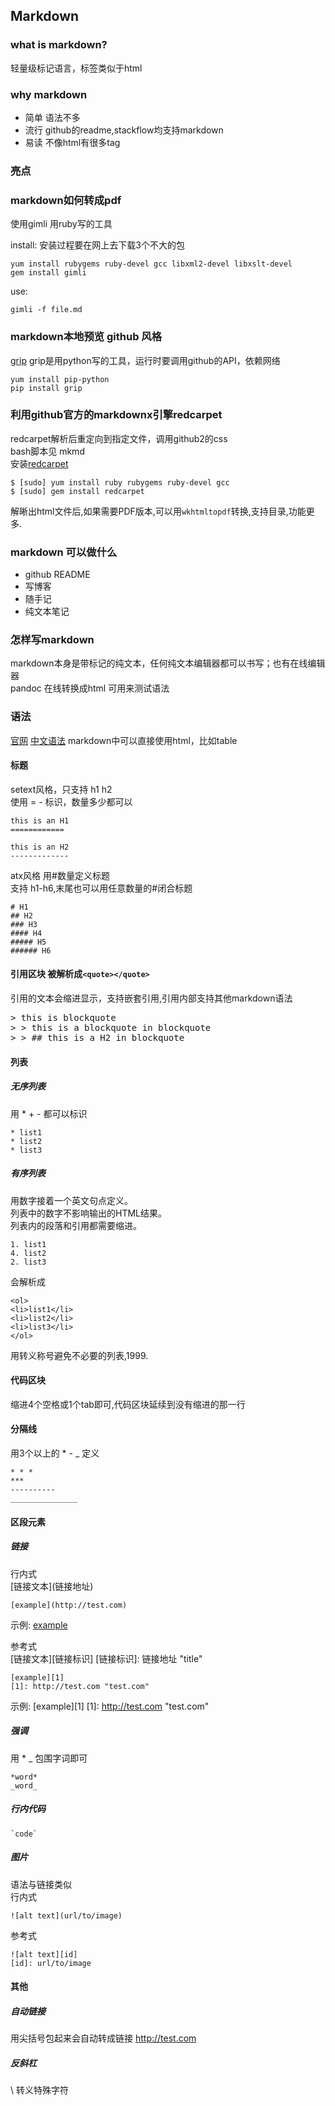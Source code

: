 ## Markdown
###  what is markdown?
轻量级标记语言，标签类似于html
### why markdown
* 简单    语法不多
* 流行    github的readme,stackflow均支持markdown
* 易读    不像html有很多tag

### 亮点

### markdown如何转成pdf
使用gimli 用ruby写的工具

install: 安装过程要在网上去下载3个不大的包

```
yum install rubygems ruby-devel gcc libxml2-devel libxslt-devel
gem install gimli
```
use:

```
gimli -f file.md
```
### markdown本地预览 github 风格
[grip](https://github.com/joeyespo/grip)
grip是用python写的工具，运行时要调用github的API，依赖网络

```
yum install pip-python
pip install grip
```
### 利用github官方的markdownx引擎redcarpet
redcarpet解析后重定向到指定文件，调用github2的css   
bash脚本见 mkmd   
安装[redcarpet](https://github.com/vmg/redcarpet)

```
$ [sudo] yum install ruby rubygems ruby-devel gcc
$ [sudo] gem install redcarpet
```
解晰出html文件后,如果需要PDF版本,可以用`wkhtmltopdf`转换,支持目录,功能更多.
### markdown 可以做什么
* github README
* 写博客
* 随手记
* 纯文本笔记

### 怎样写markdown
markdown本身是带标记的纯文本，任何纯文本编辑器都可以书写；也有在线编辑器   
pandoc 在线转换成html 可用来测试语法 
### 语法
[官网](http://daringfireball.net/projects/markdown/syntax)
[中文语法](http://wowubuntu.com/markdown/)
markdown中可以直接使用html，比如table
#### 标题
setext风格，只支持 h1 h2   
使用 = - 标识，数量多少都可以

    this is an H1
    ============

    this is an H2
    -------------
atx风格 用#数量定义标题   
支持 h1-h6,末尾也可以用任意数量的#闭合标题 

    # H1
    ## H2
    ### H3
    #### H4
    ##### H5
    ###### H6
#### 引用区块 被解析成`<quote></quote>`
引用的文本会缩进显示，支持嵌套引用,引用内部支持其他markdown语法
<pre>
> this is blockquote
> > this is a blockquote in blockquote
> > ## this is a H2 in blockquote
</pre>
#### 列表
##### 无序列表
用 * + - 都可以标识

    * list1
    * list2
    * list3
##### 有序列表
用数字接着一个英文句点定义。   
列表中的数字不影响输出的HTML结果。   
列表内的段落和引用都需要缩进。

    1. list1
    4. list2
    2. list3
会解析成

    <ol>
    <li>list1</li>
    <li>list2</li>
    <li>list3</li>
    </ol>
用转义称号避免不必要的列表,1999\.
#### 代码区块
缩进4个空格或1个tab即可,代码区块延续到没有缩进的那一行
#### 分隔线
用3个以上的 * - _ 定义

    * * *
    ***
    ----------
    _______________
#### 区段元素
##### 链接
行内式   
\[链接文本](链接地址)

    [example](http://test.com)
示例: [example](http://test.com)

参考式   
\[链接文本][链接标识]
\[链接标识]: 链接地址 "title"

    [example][1]
    [1]: http://test.com "test.com"
示例: [example][1]
[1]: http://test.com "test.com"
##### 强调
用 * _ 包围字词即可

    *word*
    _word_
##### 行内代码
    `code`
##### 图片
语法与链接类似   
行内式

    ![alt text](url/to/image)
参考式

    ![alt text][id]
    [id]: url/to/image
#### 其他
##### 自动链接
用尖括号包起来会自动转成链接 <http://test.com>
##### 反斜杠
\ 转义特殊字符
